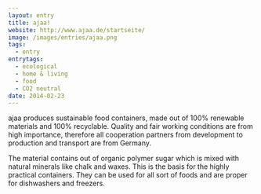 ```yaml
---
layout: entry
title: ajaa!
website: http://www.ajaa.de/startseite/
image: /images/entries/ajaa.png
tags:
  - entry
entrytags:
  - ecological
  - home & living
  - food
  - CO2 neutral
date: 2014-02-23
---
```


ajaa produces sustainable food containers, made out of 100% renewable materials and 100% recyclable. Quality and fair working conditions are from high importance, therefore all cooperation partners from development to production and transport are from Germany.

The material contains out of organic polymer sugar which is mixed with natural minerals like chalk and waxes. This is the basis for the highly practical containers. They can be used for all sort of foods and are proper for dishwashers and freezers.